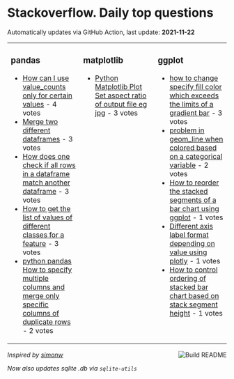 # Stackoverflow. Daily top questions 

Automatically updates via GitHub Action, last update: **<!-- date starts -->2021-11-22<!-- date ends -->**


<table><tr><td valign="top" width="33%">

### pandas
<!-- pandas starts -->
* [How can I use value_counts only for certain values](https://stackoverflow.com/questions/70069983/how-can-i-use-value-counts-only-for-certain-values) - 4 votes
* [Merge two different dataframes](https://stackoverflow.com/questions/70070144/merge-two-different-dataframes) - 3 votes
* [How does one check if all rows in a dataframe match another dataframe](https://stackoverflow.com/questions/70071231/how-does-one-check-if-all-rows-in-a-dataframe-match-another-dataframe) - 3 votes
* [How to get the list of values of different classes for a feature](https://stackoverflow.com/questions/70069801/how-to-get-the-list-of-values-of-different-classes-for-a-feature) - 3 votes
* [python pandas How to specify multiple columns and merge only specific columns of duplicate rows](https://stackoverflow.com/questions/70071276/python-pandas-how-to-specify-multiple-columns-and-merge-only-specific-columns) - 2 votes
<!-- pandas ends -->
</td><td valign="top" width="34%">


### matplotlib
<!-- matplotlib starts -->
* [Python Matplotlib Plot Set aspect ratio of output file eg jpg](https://stackoverflow.com/questions/70068682/python-matplotlib-plot-set-aspect-ratio-of-output-file-e-g-jpg) - 3 votes
<!-- matplotlib ends -->
</td><td valign="top" width="34%">


### ggplot
<!-- ggplot2 starts -->
* [how to change  specify fill color which exceeds the limits of a gradient bar](https://stackoverflow.com/questions/70060267/how-to-change-specify-fill-color-which-exceeds-the-limits-of-a-gradient-bar) - 3 votes
* [problem in geom_line when colored based on a categorical variable](https://stackoverflow.com/questions/70069719/problem-in-geom-line-when-colored-based-on-a-categorical-variable) - 2 votes
* [How to reorder the stacked segments of a bar chart using ggplot](https://stackoverflow.com/questions/70060966/how-to-reorder-the-stacked-segments-of-a-bar-chart-using-ggplot) - 1 votes
* [Different axis label format depending on value using plotly](https://stackoverflow.com/questions/70070745/different-axis-label-format-depending-on-value-using-plotly) - 1 votes
* [How to control ordering of stacked bar chart based on stack segment height](https://stackoverflow.com/questions/70072030/how-to-control-ordering-of-stacked-bar-chart-based-on-stack-segment-height) - 1 votes
<!-- ggplot2 ends -->
</td></tr></table>

<a href="https://github.com/hp0404/hp0404/actions"><img src="https://github.com/hp0404/hp0404/workflows/Build%20README/badge.svg" align="right" alt="Build README"></a> <p>*Inspired by  [simonw](https://github.com/simonw/simonw)*</p> <p> *Now also updates sqlite .db via `sqlite-utils`* </p>
